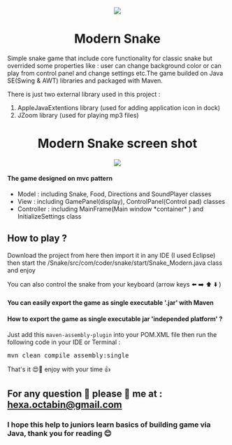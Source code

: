<div align="center" style="text-align:center;">
  <image src="https://github.com/Coder-ACJHP/Snake-Modern/blob/master/src/com/coder/snake/icons/snake.png">
  <h1>Modern Snake</h1>
</div>
<p>Simple snake game that include core functionality for classic snake but overrided some properties like : user can change background color or can play from control panel and change settings etc.The game builded on Java SE(Swing & AWT) libraries and packaged with Maven.</p>
<p>There is just two external library used in this project : </p>
<ol>
<li>AppleJavaExtentions library (used for adding application icon in dock)</li>
<li>JZoom library (used for playing mp3 files)</li>
</ol>
<div align="center" style="text-align:center;">
  <h1>Modern Snake screen shot</h1>
  <image src="https://github.com/Coder-ACJHP/Snake-Modern/blob/master/src/com/coder/snake/icons/ScreenShot.png">
</div>
<h4>The game designed on mvc pattern</h4>
<ul>
<li>Model : including Snake, Food, Directions and SoundPlayer classes</li>
<li>View : including GamePanel(display), ControlPanel(Control pad) classes</li>
<li>Controller : including MainFrame(Main window *container* ) and InitializeSettings class</li>
</ul>
<h2>How to play ? </h2>
<p>Download the project from here then import it in any IDE (I used Eclipse) then start the /Snake/src/com/coder/snake/start/Snake_Modern.java class and enjoy</p>
<p>You can also control the snake from your keyboard (arrow keys ⬅️ ➡️ ⬆️ ⬇️  )</p>

<h4>You can easily export the game as single executable '.jar' with Maven</h4>
<h4>How to export the game as single executable jar 'independed platform' ?</h4>
<p>Just add this <code>maven-assembly-plugin</code> into your POM.XML file then run the following code in your IDE or Terminal : </p>
<pre>mvn clean compile assembly:single</pre>
<p>That's it 😍🎉 enjoy with your time 👍</p>

<h2>For any question 🤔 please 📧 me at : <a href="mailto:hexa.octabin@gmail.com">hexa.octabin@gmail.com</a></h2>
<h3>I hope this help to juniors learn basics of building game via Java, thank you for reading 😊</h3>
